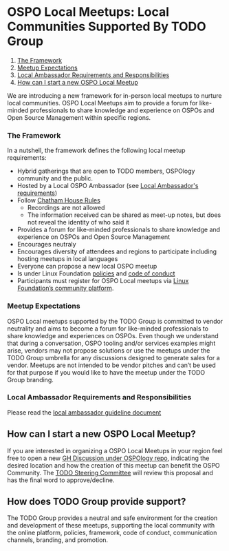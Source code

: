 # OSPO Local Meetups: Local Communities Supported By TODO Group

1. [The Framework](#the-framework)
2. [Meetup Expectations](#meetup-expectations)
3. [Local Ambassador Requirements and Responsibilities](#local-ambassador-requirements-and-responsibilities)
4. [How can I start a new OSPO Local Meetup](#how-can-i-start-a-new-ospo-local-meetup)


We are introducing a new framework for in-person local meetups to nurture local communities. OSPO Local Meetups aim to provide a forum for like-minded professionals to share knowledge and experience on OSPOs and Open Source Management within specific regions.

### The Framework

In a nutshell, the framework defines the following local meetup requirements:

* Hybrid gatherings that are open to TODO members, OSPOlogy community and the public.
* Hosted by a Local OSPO Ambassador (see [Local Ambassador's requirements](https://github.com/todogroup/ospology/blob/main/local-meetups/local-ambassadors-guidelines.md#requirements-and-responsibilities))
* Follow [Chatham House Rules](https://www.chathamhouse.org/about-us/chatham-house-rule)
  * Recordings are not allowed
  * The information received can be shared as meet-up notes, but does not reveal the identity of who said it
* Provides a forum for like-minded professionals to share knowledge and experience on OSPOs and Open Source Management
* Encourages neutraly
* Encourages diversity of attendees and regions to participate including hosting meetups in local languages
* Everyone can propose a new local OSPO meetup
* Is under Linux Foundation [policies](https://www.linuxfoundation.org/policies/) and [code of conduct](https://events.linuxfoundation.org/about/code-of-conduct/)
* Participants must register for OSPO Local meetups via [Linux Foundation’s community platform](https://community.linuxfoundation.org/todo-group-europe/).

### Meetup Expectations

OSPO Local meetups supported by the TODO Group is committed to vendor neutrality and aims to become a forum for like-minded professionals to share knowledge and experiences on OSPOs. Even though we understand that during a conversation, OSPO tooling and/or services examples might arise, vendors may not propose solutions or use the meetups under the TODO Group umbrella for any discussions designed to generate sales for a vendor. Meetups are not intended to be vendor pitches and can’t be used for that purpose if you would like to have the meetup under the TODO Group branding.

### Local Ambassador Requirements and Responsibilities

Please read the [local ambassador guideline document](https://github.com/todogroup/ospology/blob/main/local-meetups/local-ambassadors-guidelines.md#requirements-and-responsibilities)

## How can I start a new OSPO Local Meetup?

If you are interested in organizing a OSPO Local Meetups in your region feel free to open a new [GH Discussion under OSPOlogy repo](https://github.com/todogroup/ospology/discussions), indicating the desired location and how the creation of this meetup can benefit the OSPO Community. The [TODO Steering Committee](https://github.com/todogroup/governance#-about-todo-steering-committee-tsc) will review this proposal and has the final word to approve/decline.

## How does TODO Group provide support?

The TODO Group provides a neutral and safe environment for the creation and development of these meetups, supporting the local community with the online platform, policies, framework, code of conduct, communication channels, branding, and promotion.

